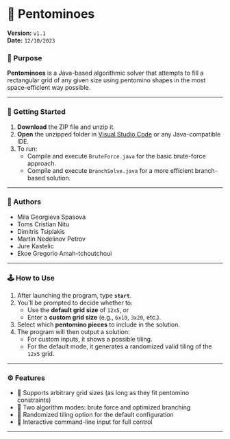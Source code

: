 # 🧩 Pentominoes

**Version:** `v1.1`  
**Date:** `12/10/2023`

### 🎯 Purpose
**Pentominoes** is a Java-based algorithmic solver that attempts to fill a rectangular grid of any given size using pentomino shapes in the most space-efficient way possible.

---

### 🚀 Getting Started

1. **Download** the ZIP file and unzip it.  
2. **Open** the unzipped folder in [Visual Studio Code](https://code.visualstudio.com/) or any Java-compatible IDE.  
3. To run:
   - Compile and execute `BruteForce.java` for the basic brute-force approach.
   - Compile and execute `BranchSolve.java` for a more efficient branch-based solution.

---

### 👥 Authors
- Mila Georgieva Spasova  
- Toms Cristian Nitu  
- Dimitris Tsiplakis  
- Martin Nedelinov Petrov  
- Jure Kastelic  
- Ekoe Gregorio Amah-tchoutchoui  

---

### 🕹️ How to Use

1. After launching the program, type **`start`**.
2. You'll be prompted to decide whether to:
   - Use the **default grid size** of `12x5`, or
   - Enter a **custom grid size** (e.g., `6x10`, `3x20`, etc.).
3. Select which **pentomino pieces** to include in the solution.
4. The program will then output a solution:
   - For custom inputs, it shows a possible tiling.
   - For the default mode, it generates a randomized valid tiling of the `12x5` grid.

---

### ⚙️ Features
- 📐 Supports arbitrary grid sizes (as long as they fit pentomino constraints)  
- 🤖 Two algorithm modes: brute force and optimized branching  
- 🔀 Randomized tiling option for the default configuration  
- 🧠 Interactive command-line input for full control

---
